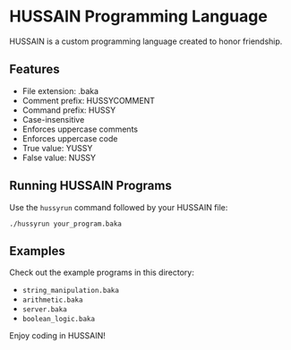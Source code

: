 
# HUSSAIN Programming Language

HUSSAIN is a custom programming language created to honor friendship.

## Features

- File extension: .baka
- Comment prefix: HUSSYCOMMENT
- Command prefix: HUSSY
- Case-insensitive
- Enforces uppercase comments
- Enforces uppercase code
- True value: YUSSY
- False value: NUSSY

## Running HUSSAIN Programs

Use the `hussyrun` command followed by your HUSSAIN file:

```
./hussyrun your_program.baka
```

## Examples

Check out the example programs in this directory:
- `string_manipulation.baka`
- `arithmetic.baka`
- `server.baka`
- `boolean_logic.baka`

Enjoy coding in HUSSAIN!
